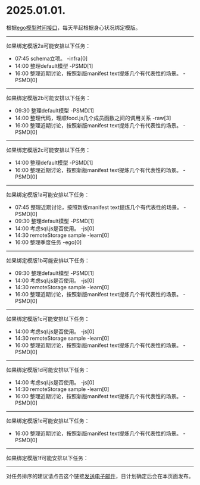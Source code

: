 # 2025.01.01.

根据[ego模型时间接口](https://gitee.com/hyg/blog/blob/master/timeflow.md)，每天早起根据身心状况绑定模版。

---
如果绑定模版2a可能安排以下任务：

- 07:45	schema立项。 -infra[0]
- 14:00	整理default模型 -PSMD[1]
- 16:00	整理近期讨论，按照新版manifest text提炼几个有代表性的场景。 -PSMD[0]

---
如果绑定模版2b可能安排以下任务：

- 09:30	整理default模型 -PSMD[1]
- 14:00	整理代码，理顺food.js几个成员函数之间的调用关系 -raw[3]
- 16:00	整理近期讨论，按照新版manifest text提炼几个有代表性的场景。 -PSMD[0]

---
如果绑定模版2c可能安排以下任务：

- 14:00	整理default模型 -PSMD[1]
- 16:00	整理近期讨论，按照新版manifest text提炼几个有代表性的场景。 -PSMD[0]

---
如果绑定模版1a可能安排以下任务：

- 07:45	整理近期讨论，按照新版manifest text提炼几个有代表性的场景。 -PSMD[0]
- 09:30	整理default模型 -PSMD[1]
- 14:00	考虑sql.js是否使用。 -js[0]
- 14:30	remoteStorage sample -learn[0]
- 16:00	整理季度任务 -ego[0]

---
如果绑定模版1b可能安排以下任务：

- 09:30	整理default模型 -PSMD[1]
- 14:00	考虑sql.js是否使用。 -js[0]
- 14:30	remoteStorage sample -learn[0]
- 16:00	整理近期讨论，按照新版manifest text提炼几个有代表性的场景。 -PSMD[0]

---
如果绑定模版1c可能安排以下任务：

- 14:00	考虑sql.js是否使用。 -js[0]
- 14:30	remoteStorage sample -learn[0]
- 16:00	整理近期讨论，按照新版manifest text提炼几个有代表性的场景。 -PSMD[0]

---
如果绑定模版1d可能安排以下任务：

- 14:00	考虑sql.js是否使用。 -js[0]
- 14:30	remoteStorage sample -learn[0]
- 16:00	整理近期讨论，按照新版manifest text提炼几个有代表性的场景。 -PSMD[0]

---
如果绑定模版1e可能安排以下任务：

- 16:00	整理近期讨论，按照新版manifest text提炼几个有代表性的场景。 -PSMD[0]

---
如果绑定模版1f可能安排以下任务：


---
对任务排序的建议请点击这个链接<a href="mailto:huangyg@mars22.com?subject=关于2025.01.01.任务排序的建议&body=date: 2025.01.01.%0D%0Afile: ../../blog/release/time/d.20250101.md%0D%0A---请勿修改邮件主题及以上内容---%0D%0A">发送电子邮件</a>，日计划确定后会在本页面发布。